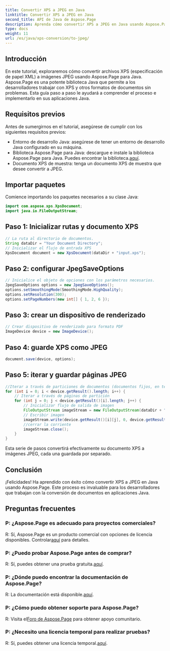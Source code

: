 ```yaml
---
title: Convertir XPS a JPEG en Java
linktitle: Convertir XPS a JPEG en Java
second_title: API de Java de Aspose.Page
description: Aprenda cómo convertir XPS a JPEG en Java usando Aspose.Page. Una guía completa con instrucciones paso a paso para una integración perfecta.
type: docs
weight: 11
url: /es/java/xps-conversion/to-jpeg/
---
```

## Introducción
En este tutorial, exploraremos cómo convertir archivos XPS (especificación de papel XML) a imágenes JPEG usando Aspose.Page para Java. Aspose.Page es una potente biblioteca Java que permite a los desarrolladores trabajar con XPS y otros formatos de documentos sin problemas. Esta guía paso a paso le ayudará a comprender el proceso e implementarlo en sus aplicaciones Java.
## Requisitos previos
Antes de sumergirnos en el tutorial, asegúrese de cumplir con los siguientes requisitos previos:
- Entorno de desarrollo Java: asegúrese de tener un entorno de desarrollo Java configurado en su máquina.
-  Biblioteca Aspose.Page para Java: descargue e instale la biblioteca Aspose.Page para Java. Puedes encontrar la biblioteca.[aquí](https://releases.aspose.com/page/java/).
- Documento XPS de muestra: tenga un documento XPS de muestra que desee convertir a JPEG.
## Importar paquetes
Comience importando los paquetes necesarios a su clase Java:
```java
import com.aspose.xps.XpsDocument;
import java.io.FileOutputStream;
```
## Paso 1: Inicializar rutas y documento XPS
```java
// La ruta al directorio de documentos.
String dataDir = "Your Document Directory";
// Inicializar el flujo de entrada XPS
XpsDocument document = new XpsDocument(dataDir + "input.xps");
```
## Paso 2: configurar JpegSaveOptions
```java
// Inicialice el objeto de opciones con los parámetros necesarios.
JpegSaveOptions options = new JpegSaveOptions();
options.setSmoothingMode(SmoothingMode.HighQuality);
options.setResolution(300);
options.setPageNumbers(new int[] { 1, 2, 6 });
```
## Paso 3: crear un dispositivo de renderizado
```java
// Crear dispositivo de renderizado para formato PDF
ImageDevice device = new ImageDevice();
```
## Paso 4: guarde XPS como JPEG
```java
document.save(device, options);
```
## Paso 5: iterar y guardar páginas JPEG
```java
//Iterar a través de particiones de documentos (documentos fijos, en términos XPS)
for (int i = 0; i < device.getResult().length; i++) {
    // Iterar a través de páginas de partición
    for (int j = 0; j < device.getResult()[i].length; j++) {
        // Inicializar flujo de salida de imagen
        FileOutputStream imageStream = new FileOutputStream(dataDir + "XPStoJPEG" + "_" + (i + 1) + "_" + (j + 1) + ".jpeg");
        // Escribir imagen
        imageStream.write(device.getResult()[i][j], 0, device.getResult()[i][j].length);
        //cerrar la corriente
        imageStream.close();
    }
}
```
Esta serie de pasos convertirá efectivamente su documento XPS a imágenes JPEG, cada una guardada por separado.
## Conclusión
¡Felicidades! Ha aprendido con éxito cómo convertir XPS a JPEG en Java usando Aspose.Page. Este proceso es invaluable para los desarrolladores que trabajan con la conversión de documentos en aplicaciones Java.
## Preguntas frecuentes

### P: ¿Aspose.Page es adecuado para proyectos comerciales?
 R: Sí, Aspose.Page es un producto comercial con opciones de licencia disponibles. Controlar[aquí](https://purchase.aspose.com/buy) para detalles.
### P: ¿Puedo probar Aspose.Page antes de comprar?
 R: Sí, puedes obtener una prueba gratuita.[aquí](https://releases.aspose.com/).
### P: ¿Dónde puedo encontrar la documentación de Aspose.Page?
 R: La documentación está disponible.[aquí](https://reference.aspose.com/page/java/).
### P: ¿Cómo puedo obtener soporte para Aspose.Page?
 R: Visita el[Foro de Aspose.Page](https://forum.aspose.com/c/page/39) para obtener apoyo comunitario.
### P: ¿Necesito una licencia temporal para realizar pruebas?
 R: Sí, puedes obtener una licencia temporal.[aquí](https://purchase.aspose.com/temporary-license/).